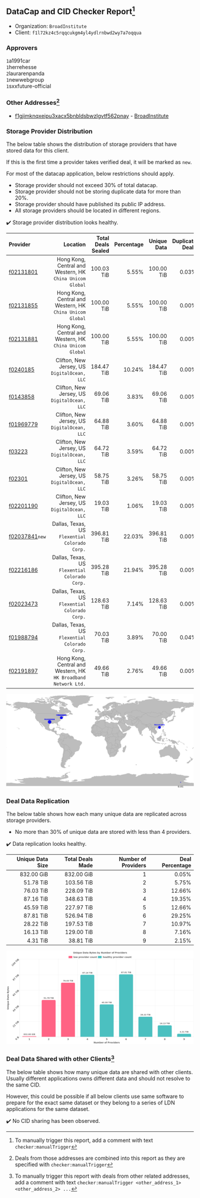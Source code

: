 ## DataCap and CID Checker Report[^1]
 - Organization: `BroadInstitute`
 - Client: `f1l72kz4c5rqqcukgm4yl4ydlrnbwd2wy7a7oqqua`
### Approvers
`1`a1991car<br/>`1`herrehesse<br/>`2`laurarenpanda<br/>`1`newwebgroup<br/>`1`sxxfuture-official

### Other Addresses[^2]
 - [f1gjimknqxeipu3xacx5bnbldsbwzlgvtf562pnay](https://filfox.info/en/address/f1gjimknqxeipu3xacx5bnbldsbwzlgvtf562pnay) - [BroadInstitute](https://github.com/filecoin-project/filecoin-plus-large-datasets/issues/1686)

### Storage Provider Distribution
The below table shows the distribution of storage providers that have stored data for this client.

If this is the first time a provider takes verified deal, it will be marked as `new`.

For most of the datacap application, below restrictions should apply.
 - Storage provider should not exceed 30% of total datacap.
 - Storage provider should not be storing duplicate data for more than 20%.
 - Storage provider should have published its public IP address.
 - All storage providers should be located in different regions.

✔️ Storage provider distribution looks healthy.

| Provider                                                    |                                                           Location | Total Deals Sealed | Percentage | Unique Data | Duplicate Deals |
| :---------------------------------------------------------- | -----------------------------------------------------------------: | -----------------: | ---------: | ----------: | --------------: |
| [f02131801](https://filfox.info/en/address/f02131801)       |       Hong Kong, Central and Western, HK<br/>`China Unicom Global` |         100.03 TiB |      5.55% |  100.00 TiB |           0.03% |
| [f02131855](https://filfox.info/en/address/f02131855)       |       Hong Kong, Central and Western, HK<br/>`China Unicom Global` |         100.00 TiB |      5.55% |  100.00 TiB |           0.00% |
| [f02131881](https://filfox.info/en/address/f02131881)       |       Hong Kong, Central and Western, HK<br/>`China Unicom Global` |         100.00 TiB |      5.55% |  100.00 TiB |           0.00% |
| [f0240185](https://filfox.info/en/address/f0240185)         |                    Clifton, New Jersey, US<br/>`DigitalOcean, LLC` |         184.47 TiB |     10.24% |  184.47 TiB |           0.00% |
| [f0143858](https://filfox.info/en/address/f0143858)         |                    Clifton, New Jersey, US<br/>`DigitalOcean, LLC` |          69.06 TiB |      3.83% |   69.06 TiB |           0.00% |
| [f01969779](https://filfox.info/en/address/f01969779)       |                    Clifton, New Jersey, US<br/>`DigitalOcean, LLC` |          64.88 TiB |      3.60% |   64.88 TiB |           0.00% |
| [f03223](https://filfox.info/en/address/f03223)             |                    Clifton, New Jersey, US<br/>`DigitalOcean, LLC` |          64.72 TiB |      3.59% |   64.72 TiB |           0.00% |
| [f02301](https://filfox.info/en/address/f02301)             |                    Clifton, New Jersey, US<br/>`DigitalOcean, LLC` |          58.75 TiB |      3.26% |   58.75 TiB |           0.00% |
| [f02201190](https://filfox.info/en/address/f02201190)       |                    Clifton, New Jersey, US<br/>`DigitalOcean, LLC` |          19.03 TiB |      1.06% |   19.03 TiB |           0.00% |
| [f02037841](https://filfox.info/en/address/f02037841)`new`  |                  Dallas, Texas, US<br/>`Flexential Colorado Corp.` |         396.81 TiB |     22.03% |  396.81 TiB |           0.00% |
| [f02216186](https://filfox.info/en/address/f02216186)       |                  Dallas, Texas, US<br/>`Flexential Colorado Corp.` |         395.28 TiB |     21.94% |  395.28 TiB |           0.00% |
| [f02023473](https://filfox.info/en/address/f02023473)       |                  Dallas, Texas, US<br/>`Flexential Colorado Corp.` |         128.63 TiB |      7.14% |  128.63 TiB |           0.00% |
| [f01988794](https://filfox.info/en/address/f01988794)       |                  Dallas, Texas, US<br/>`Flexential Colorado Corp.` |          70.03 TiB |      3.89% |   70.00 TiB |           0.04% |
| [f02191897](https://filfox.info/en/address/f02191897)       | Hong Kong, Central and Western, HK<br/>`HK Broadband Network Ltd.` |          49.66 TiB |      2.76% |   49.66 TiB |           0.00% |

<img src="https://raw.githubusercontent.com/data-preservation-programs/filplus-checker-assets/main/filecoin-project/filecoin-plus-large-datasets/issues/1685/1691035277522.png"/>

### Deal Data Replication
The below table shows how each many unique data are replicated across storage providers.

- No more than 30% of unique data are stored with less than 4 providers.

✔️ Data replication looks healthy.

| Unique Data Size | Total Deals Made | Number of Providers | Deal Percentage |
| ---------------: | ---------------: | ------------------: | --------------: |
|       832.00 GiB |       832.00 GiB |                   1 |           0.05% |
|        51.78 TiB |       103.56 TiB |                   2 |           5.75% |
|        76.03 TiB |       228.09 TiB |                   3 |          12.66% |
|        87.16 TiB |       348.63 TiB |                   4 |          19.35% |
|        45.59 TiB |       227.97 TiB |                   5 |          12.66% |
|        87.81 TiB |       526.94 TiB |                   6 |          29.25% |
|        28.22 TiB |       197.53 TiB |                   7 |          10.97% |
|        16.13 TiB |       129.00 TiB |                   8 |           7.16% |
|         4.31 TiB |        38.81 TiB |                   9 |           2.15% |

<img src="https://raw.githubusercontent.com/data-preservation-programs/filplus-checker-assets/main/filecoin-project/filecoin-plus-large-datasets/issues/1685/1691035278526.png"/>

### Deal Data Shared with other Clients[^3]
The below table shows how many unique data are shared with other clients.
Usually different applications owns different data and should not resolve to the same CID.

However, this could be possible if all below clients use same software to prepare for the exact same dataset or they belong to a series of LDN applications for the same dataset.

✔️ No CID sharing has been observed.

[^1]: To manually trigger this report, add a comment with text `checker:manualTrigger`

[^2]: Deals from those addresses are combined into this report as they are specified with `checker:manualTrigger`

[^3]: To manually trigger this report with deals from other related addresses, add a comment with text `checker:manualTrigger <other_address_1> <other_address_2> ...`
